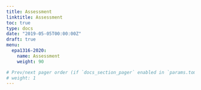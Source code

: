```yaml
---
title: Assessment
linktitle: Assessment
toc: true
type: docs
date: "2019-05-05T00:00:00Z"
draft: true
menu:
  epa1316-2020:
    name: Assessment
    weight: 90

# Prev/next pager order (if `docs_section_pager` enabled in `params.toml`)
# weight: 1
---
```

